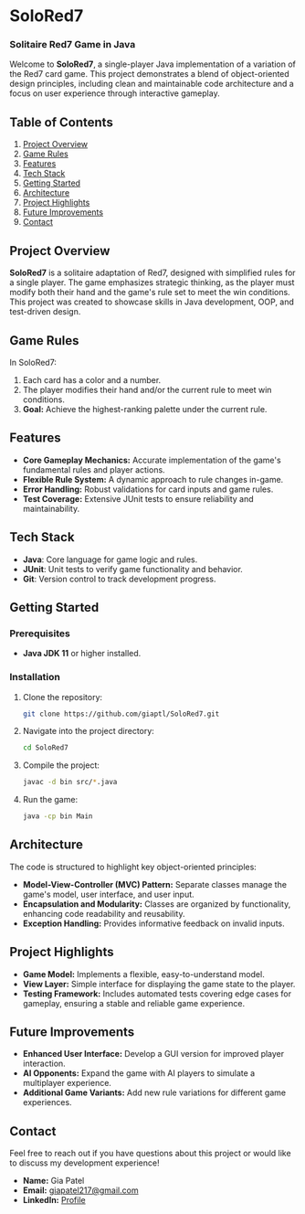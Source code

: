 # SoloRed7

### Solitaire Red7 Game in Java

Welcome to **SoloRed7**, a single-player Java implementation of a variation of the Red7 card game. This project demonstrates a blend of object-oriented design principles, including clean and maintainable code architecture and a focus on user experience through interactive gameplay.

## Table of Contents
1. [Project Overview](#project-overview)
2. [Game Rules](#game-rules)
3. [Features](#features)
4. [Tech Stack](#tech-stack)
5. [Getting Started](#getting-started)
6. [Architecture](#architecture)
7. [Project Highlights](#project-highlights)
8. [Future Improvements](#future-improvements)
9. [Contact](#contact)

## Project Overview
**SoloRed7** is a solitaire adaptation of Red7, designed with simplified rules for a single player. The game emphasizes strategic thinking, as the player must modify both their hand and the game's rule set to meet the win conditions. This project was created to showcase skills in Java development, OOP, and test-driven design.

## Game Rules
In SoloRed7:
1. Each card has a color and a number.
2. The player modifies their hand and/or the current rule to meet win conditions.
3. **Goal:** Achieve the highest-ranking palette under the current rule.

## Features
- **Core Gameplay Mechanics:** Accurate implementation of the game's fundamental rules and player actions.
- **Flexible Rule System:** A dynamic approach to rule changes in-game.
- **Error Handling:** Robust validations for card inputs and game rules.
- **Test Coverage:** Extensive JUnit tests to ensure reliability and maintainability.

## Tech Stack
- **Java**: Core language for game logic and rules.
- **JUnit**: Unit tests to verify game functionality and behavior.
- **Git**: Version control to track development progress.

## Getting Started
### Prerequisites
- **Java JDK 11** or higher installed.

### Installation
1. Clone the repository:
   ```bash
   git clone https://github.com/giaptl/SoloRed7.git
2. Navigate into the project directory:
   ```bash
   cd SoloRed7
3. Compile the project:
   ```bash
   javac -d bin src/*.java
4. Run the game:
   ```bash
   java -cp bin Main

## Architecture
The code is structured to highlight key object-oriented principles:
- **Model-View-Controller (MVC) Pattern:** Separate classes manage the game's model, user interface, and user input.
- **Encapsulation and Modularity:** Classes are organized by functionality, enhancing code readability and reusability.
- **Exception Handling:** Provides informative feedback on invalid inputs.

## Project Highlights
- **Game Model:** Implements a flexible, easy-to-understand model.
- **View Layer:** Simple interface for displaying the game state to the player.
- **Testing Framework:** Includes automated tests covering edge cases for gameplay, ensuring a stable and reliable game experience.

## Future Improvements
- **Enhanced User Interface:** Develop a GUI version for improved player interaction.
- **AI Opponents:** Expand the game with AI players to simulate a multiplayer experience.
- **Additional Game Variants:** Add new rule variations for different game experiences.

## Contact
Feel free to reach out if you have questions about this project or would like to discuss my development experience!

- **Name:** Gia Patel
- **Email:** giapatel217@gmail.com
- **LinkedIn:** [Profile](https://www.linkedin.com/in/gia-patel-5b4247282/)

